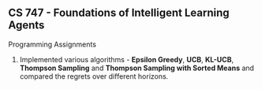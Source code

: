 
## CS 747 - Foundations of Intelligent Learning Agents

Programming Assignments

1. Implemented various algorithms - **Epsilon Greedy**, **UCB**, **KL-UCB**, **Thompson Sampling** and **Thompson Sampling with Sorted Means** and compared the regrets over different horizons.